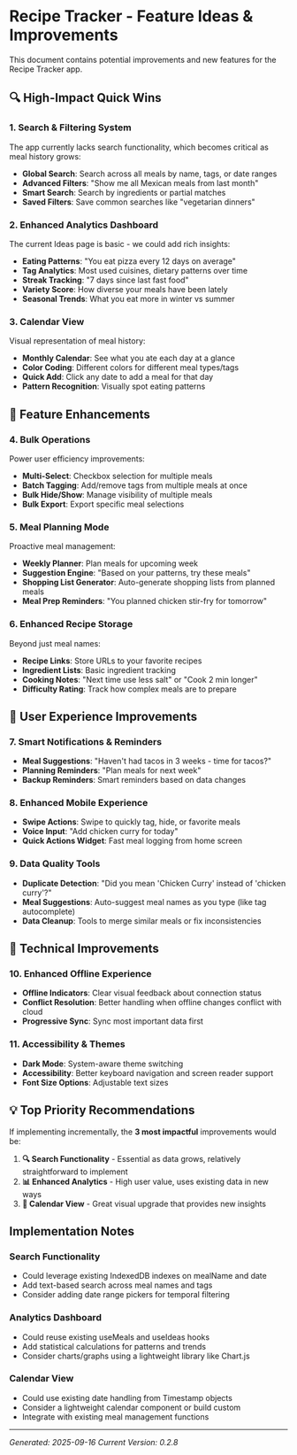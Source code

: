 # Recipe Tracker - Feature Ideas & Improvements

This document contains potential improvements and new features for the Recipe Tracker app.

## 🔍 High-Impact Quick Wins

### 1. Search & Filtering System
The app currently lacks search functionality, which becomes critical as meal history grows:
- **Global Search**: Search across all meals by name, tags, or date ranges
- **Advanced Filters**: "Show me all Mexican meals from last month"
- **Smart Search**: Search by ingredients or partial matches
- **Saved Filters**: Save common searches like "vegetarian dinners"

### 2. Enhanced Analytics Dashboard
The current Ideas page is basic - we could add rich insights:
- **Eating Patterns**: "You eat pizza every 12 days on average"
- **Tag Analytics**: Most used cuisines, dietary patterns over time
- **Streak Tracking**: "7 days since last fast food"
- **Variety Score**: How diverse your meals have been lately
- **Seasonal Trends**: What you eat more in winter vs summer

### 3. Calendar View
Visual representation of meal history:
- **Monthly Calendar**: See what you ate each day at a glance
- **Color Coding**: Different colors for different meal types/tags
- **Quick Add**: Click any date to add a meal for that day
- **Pattern Recognition**: Visually spot eating patterns

## 🚀 Feature Enhancements

### 4. Bulk Operations
Power user efficiency improvements:
- **Multi-Select**: Checkbox selection for multiple meals
- **Batch Tagging**: Add/remove tags from multiple meals at once
- **Bulk Hide/Show**: Manage visibility of multiple meals
- **Bulk Export**: Export specific meal selections

### 5. Meal Planning Mode
Proactive meal management:
- **Weekly Planner**: Plan meals for upcoming week
- **Suggestion Engine**: "Based on your patterns, try these meals"
- **Shopping List Generator**: Auto-generate shopping lists from planned meals
- **Meal Prep Reminders**: "You planned chicken stir-fry for tomorrow"

### 6. Enhanced Recipe Storage
Beyond just meal names:
- **Recipe Links**: Store URLs to your favorite recipes
- **Ingredient Lists**: Basic ingredient tracking
- **Cooking Notes**: "Next time use less salt" or "Cook 2 min longer"
- **Difficulty Rating**: Track how complex meals are to prepare

## 📱 User Experience Improvements

### 7. Smart Notifications & Reminders
- **Meal Suggestions**: "Haven't had tacos in 3 weeks - time for tacos?"
- **Planning Reminders**: "Plan meals for next week"
- **Backup Reminders**: Smart reminders based on data changes

### 8. Enhanced Mobile Experience
- **Swipe Actions**: Swipe to quickly tag, hide, or favorite meals
- **Voice Input**: "Add chicken curry for today"
- **Quick Actions Widget**: Fast meal logging from home screen

### 9. Data Quality Tools
- **Duplicate Detection**: "Did you mean 'Chicken Curry' instead of 'chicken curry'?"
- **Meal Suggestions**: Auto-suggest meal names as you type (like tag autocomplete)
- **Data Cleanup**: Tools to merge similar meals or fix inconsistencies

## 🔧 Technical Improvements

### 10. Enhanced Offline Experience
- **Offline Indicators**: Clear visual feedback about connection status
- **Conflict Resolution**: Better handling when offline changes conflict with cloud
- **Progressive Sync**: Sync most important data first

### 11. Accessibility & Themes
- **Dark Mode**: System-aware theme switching
- **Accessibility**: Better keyboard navigation and screen reader support
- **Font Size Options**: Adjustable text sizes

## 💡 Top Priority Recommendations

If implementing incrementally, the **3 most impactful** improvements would be:

1. **🔍 Search Functionality** - Essential as data grows, relatively straightforward to implement
2. **📊 Enhanced Analytics** - High user value, uses existing data in new ways
3. **📅 Calendar View** - Great visual upgrade that provides new insights

## Implementation Notes

### Search Functionality
- Could leverage existing IndexedDB indexes on mealName and date
- Add text-based search across meal names and tags
- Consider adding date range pickers for temporal filtering

### Analytics Dashboard
- Could reuse existing useMeals and useIdeas hooks
- Add statistical calculations for patterns and trends
- Consider charts/graphs using a lightweight library like Chart.js

### Calendar View
- Could use existing date handling from Timestamp objects
- Consider a lightweight calendar component or build custom
- Integrate with existing meal management functions

---

*Generated: 2025-09-16*
*Current Version: 0.2.8*